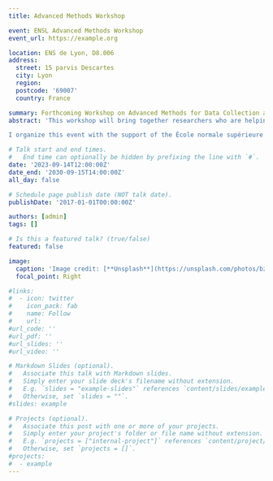 ```yaml
---
title: Advanced Methods Workshop

event: ENSL Advanced Methods Workshop
event_url: https://example.org

location: ENS de Lyon, D8.006
address:
  street: 15 parvis Descartes
  city: Lyon
  region:
  postcode: '69007'
  country: France

summary: Forthcoming Workshop on Advanced Methods for Data Collection and Use. More to come!
abstract: 'This workshop will bring together researchers who are helping to push the research frontiers in the collection and use of data using advanced methods in a range of social science fields. The first session focuses on spatial data (including remote sensing and map recognition) and the second session covers various aspects of tabular data (including OCR/HTR and  table recognition). 

I organize this event with the support of the École normale supérieure de Lyon (Collider "junior lab" grant) and the Center for Economic Research on Governance, Inequality and Conflict (CERGIC).'

# Talk start and end times.
#   End time can optionally be hidden by prefixing the line with `#`.
date: '2023-09-14T12:00:00Z'
date_end: '2030-09-15T14:00:00Z'
all_day: false

# Schedule page publish date (NOT talk date).
publishDate: '2017-01-01T00:00:00Z'

authors: [admin]
tags: []

# Is this a featured talk? (true/false)
featured: false

image:
  caption: 'Image credit: [**Unsplash**](https://unsplash.com/photos/bzdhc5b3Bxs)'
  focal_point: Right

#links:
#  - icon: twitter
#    icon_pack: fab
#    name: Follow
#    url:
#url_code: ''
#url_pdf: ''
#url_slides: ''
#url_video: ''

# Markdown Slides (optional).
#   Associate this talk with Markdown slides.
#   Simply enter your slide deck's filename without extension.
#   E.g. `slides = "example-slides"` references `content/slides/example-slides.md`.
#   Otherwise, set `slides = ""`.
#slides: example

# Projects (optional).
#   Associate this post with one or more of your projects.
#   Simply enter your project's folder or file name without extension.
#   E.g. `projects = ["internal-project"]` references `content/project/deep-learning/index.md`.
#   Otherwise, set `projects = []`.
#projects:
#  - example
---
```


